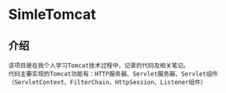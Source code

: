 # SimleTomcat


## 介绍
    该项目是在我个人学习Tomcat技术过程中，记录的代码及相关笔记。
    代码主要实现的Tomcat功能有：HTTP服务器、Servlet服务器、Servlet组件（ServletContext、FilterChain、HttpSession、Listener组件）
    
